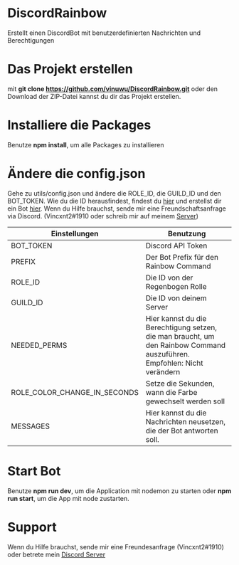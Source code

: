 # DiscordRainbow
Erstellt einen DiscordBot mit benutzerdefinierten Nachrichten und Berechtigungen



# Das Projekt erstellen
mit **git clone https://github.com/vinuwu/DiscordRainbow.git** oder den Download der ZIP-Datei kannst du dir das Projekt erstellen.


# Installiere die Packages
Benutze **npm install**, um alle Packages zu installieren


# Ändere die config.json
Gehe zu utils/config.json und ändere die ROLE_ID, die GUILD_ID und den BOT_TOKEN. Wie du die ID herausfindest, findest du [hier](https://support.discordapp.com/hc/en-us/articles/206346498-Where-can-I-find-my-server-ID-) und erstellst dir ein Bot [hier](https://discord.com/developers/applications). Wenn du Hilfe brauchst, sende mir eine Freundschaftsanfrage via Discord. (Vincxnt2#1910 oder schreib mir auf meinem [Server](https://discord.io/werbung))

    
| Einstellungen                   | Benutzung                                                                                                                      |
| --------------------------------|--------------------------------------------------------------------------------------------------------------------------------|
| BOT_TOKEN                       | Discord API Token                                                                                                              |
| PREFIX                          | Der Bot Prefix für den Rainbow Command                                                                                          |
| ROLE_ID                         | Die ID von der Regenbogen Rolle                                                                                                |
| GUILD_ID                        | Die ID von deinem Server                                                                                                        |
| NEEDED_PERMS                    | Hier kannst du die Berechtigung setzen, die man braucht, um den Rainbow Command auszuführen. Empfohlen: Nicht verändern |
| ROLE_COLOR_CHANGE_IN_SECONDS    | Setze die Sekunden, wann die Farbe gewechselt werden soll                                                                      |
| MESSAGES                        | Hier kannst du die Nachrichten neusetzen, die der Bot antworten soll.                                                          |


# Start Bot
Benutze **npm run dev**, um die Application mit nodemon zu starten oder **npm run start**, um die App mit node zustarten.



# Support
Wenn du Hilfe brauchst, sende mir eine Freundesanfrage (Vincxnt2#1910) oder betrete mein [Discord Server](https://discord.io/werbung)
